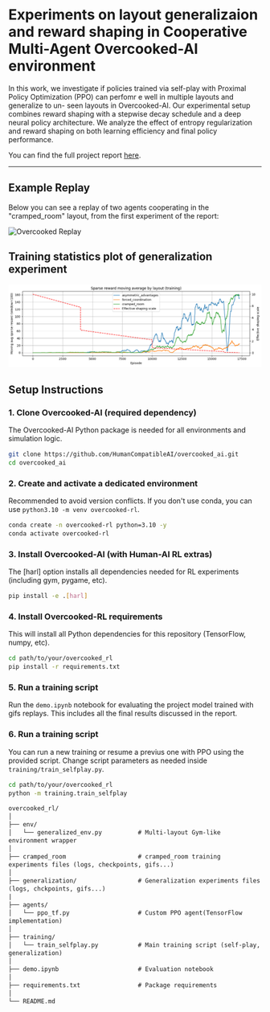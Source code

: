 # Experiments on layout generalizaion and reward shaping in Cooperative Multi-Agent Overcooked-AI environment

In this work, we investigate if policies trained via self-play with Proximal Policy
Optimization (PPO) can perfomr e well in multiple layouts and generalize to un-
seen layouts in Overcooked-AI. Our experimental setup combines reward shaping
with a stepwise decay schedule and a deep neural policy architecture. We analyze
the effect of entropy regularization and reward shaping on both learning efficiency
and final policy performance.

You can find the full project report [here](report.pdf).

---

## Example Replay

Below you can see a replay of two agents cooperating in the "cramped_room" layout, from the first experiment of the report:

![Overcooked Replay](cramped_room/rollouts/final_rollout_PPO_deep_shaping-decay-15000new_setup_15000_full_log_2.gif)

## Training statistics plot of generalization experiment 
![Alt text](generalization/plot.png)


## Setup Instructions

### 1. Clone Overcooked-AI (required dependency)
The Overcooked-AI Python package is needed for all environments and simulation logic.

```bash
git clone https://github.com/HumanCompatibleAI/overcooked_ai.git
cd overcooked_ai
```
### 2. Create and activate a dedicated environment
Recommended to avoid version conflicts.
If you don't use conda, you can use `python3.10 -m venv overcooked-rl`.
```bash
conda create -n overcooked-rl python=3.10 -y
conda activate overcooked-rl
```

### 3. Install Overcooked-AI (with Human-AI RL extras)
The [harl] option installs all dependencies needed for RL experiments (including gym, pygame, etc).
```bash
pip install -e .[harl]
```

### 4. Install Overcooked-RL requirements
This will install all Python dependencies for this repository (TensorFlow, numpy, etc).
```bash
cd path/to/your/overcooked_rl
pip install -r requirements.txt
```
### 5. Run a training script
Run the `demo.ipynb` notebook for evaluating the project model trained with gifs replays.
This includes all the final results discussed in the report.  


### 6. Run a training script

You can run a new training or resume a previus one with PPO using the provided script.
Change script parameters as needed inside `training/train_selfplay.py`.
```bash
cd path/to/your/overcooked_rl
python -m training.train_selfplay
```

```text
overcooked_rl/
│
├── env/
│   └── generalized_env.py          # Multi-layout Gym-like environment wrapper
│
├── cramped_room                    # cramped_room training experiments files (logs, checkpoints, gifs...)
│
├── generalization/                 # Generalization experiments files (logs, chckpoints, gifs...)
|                
├── agents/
│   └── ppo_tf.py                   # Custom PPO agent(TensorFlow implementation)
│
├── training/
│   └── train_selfplay.py           # Main training script (self-play, generalization)
│
├── demo.ipynb                      # Evaluation notebook 
│
├── requirements.txt                # Package requirements
│
└── README.md                       
